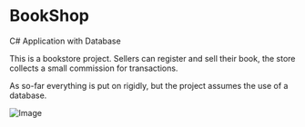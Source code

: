 # BookShop
C# Application with Database


This is a bookstore project. Sellers can register and sell their book, the store collects a small commission for transactions.

As so-far everything is put on rigidly, but the project assumes the use of a database.

![Image](BookShop/Images/example.png?raw=true)
